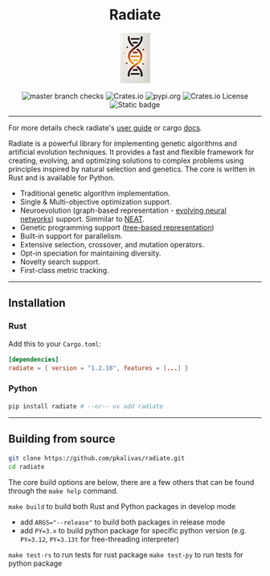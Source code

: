 <h1 align="center">Radiate</h1>
<p align="center">
  <img src="/docs/assets/radiate.png" height="100" width="60" alt="Radiate Logo" />
</p>

<div align="center">
  <img src="https://img.shields.io/github/check-runs/pkalivas/radiate/master" alt="master branch checks" />
  <img src="https://img.shields.io/crates/v/radiate" alt="Crates.io" />
  <img src="https://img.shields.io/pypi/v/radiate?color=blue" alt="pypi.org" />
  <img src="https://img.shields.io/crates/l/radiate" alt="Crates.io License" />
  <img src="https://img.shields.io/badge/evolution-genetics-default" alt="Static badge" />
</div>

___

For more details check radiate's [user guide](https://pkalivas.github.io/radiate/) or cargo [docs](https://docs.rs/radiate/latest/radiate/).


Radiate is a powerful library for implementing genetic algorithms and artificial evolution techniques. It provides a fast and flexible framework for creating, evolving, and optimizing solutions to complex problems using principles
inspired by natural selection and genetics. The core is written in Rust and is available for Python.
 
* Traditional genetic algorithm implementation.
* Single & Multi-objective optimization support.
* Neuroevolution (graph-based representation - [evolving neural networks](http://www.scholarpedia.org/article/Neuroevolution)) support. Simmilar to [NEAT](https://nn.cs.utexas.edu/downloads/papers/stanley.ec02.pdf).
* Genetic programming support ([tree-based representation](https://en.wikipedia.org/wiki/Gene_expression_programming#:~:text=In%20computer%20programming%2C%20gene%20expression,much%20like%20a%20living%20organism.)) 
* Built-in support for parallelism.
* Extensive selection, crossover, and mutation operators.
* Opt-in speciation for maintaining diversity.
* Novelty search support.
* First-class metric tracking.

--- 
## Installation
### Rust
Add this to your `Cargo.toml`:
```toml
[dependencies]
radiate = { version = "1.2.18", features = [...] }
``` 
### Python
```bash
pip install radiate # --or-- uv add radiate
```

---
## Building from source
```bash
git clone https://github.com/pkalivas/radiate.git
cd radiate
```
The core build options are below, there are a few others that can be found through the `make help` command.

`make build` to build both Rust and Python packages in develop mode
  * add `ARGS="--release"` to build both packages in release mode
  * add `PY=3.x` to build python package for specific python version (e.g. `PY=3.12`, `PY=3.13t` for free-threading interpreter)
  
`make test-rs` to run tests for rust package
`make test-py` to run tests for python package

